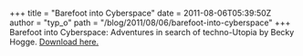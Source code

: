 +++
title = "Barefoot into Cyberspace"
date = 2011-08-06T05:39:50Z
author = "typ_o"
path = "/blog/2011/08/06/barefoot-into-cyberspace"
+++
Barefoot into Cyberspace: Adventures in search of techno-Utopia by Becky
Hogge. [Download here.](http://barefootintocyberspace.com/book/)
